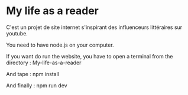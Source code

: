 # My life as a reader
C'est un projet de site internet s'inspirant des influenceurs littéraires sur youtube.

You need to have node.js on your computer.

If you want do run the website, you have to open a terminal from the directory : My-life-as-a-reader

And tape : npm install

And finally : npm run dev